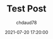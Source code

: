 ---
layout: post
current: post
cover: assets/images/posts/css/css-Test3.jpg
navigation: True
title: Test Post
date: 2021-07-20 17:20:00
tags: [Sass]
class: post-template
subclass: 'post'
author: chdaud78
---